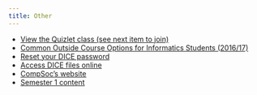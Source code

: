 ```yaml
---
title: Other
---
```

-   [View the Quizlet class (see next item to join)]
-   [Common Outside Course Options for Informatics Students (2016/17)]
-   [Reset your DICE password]
-   [Access DICE files online]
-   [CompSoc’s website]
-   [Semester 1 content]

  [View the Quizlet class (see next item to join)]: https://quizlet.com/class/3543715/
  [Common Outside Course Options for Informatics Students (2016/17)]: http://homepages.inf.ed.ac.uk/imurray2/pt/outside_courses_16-17.html
  [Reset your DICE password]: http://pp.inf.ed.ac.uk/
  [Access DICE files online]: https://ifile.inf.ed.ac.uk/
  [CompSoc’s website]: http://comp-soc.com/
  [Semester 1 content]: /sem1/
